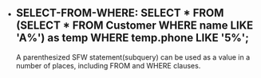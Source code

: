 * SELECT-FROM-WHERE:
	SELECT *
	FROM (SELECT * FROM Customer WHERE name LIKE 'A%') as temp
	WHERE temp.phone LIKE '5%';
	---
	A parenthesized SFW statement(subquery) can be used as a value in a number of places, including FROM and WHERE clauses.


